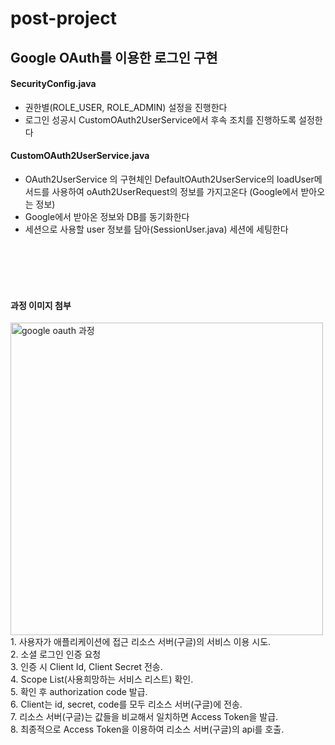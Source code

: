# post-project

## Google OAuth를 이용한 로그인 구현
#### SecurityConfig.java
- 권한별(ROLE_USER, ROLE_ADMIN) 설정을 진행한다
- 로그인 성공시 CustomOAuth2UserService에서 후속 조치를 진행하도록 설정한다

#### CustomOAuth2UserService.java
- OAuth2UserService 의 구현체인 DefaultOAuth2UserService의 loadUser메서드를 사용하여 oAuth2UserRequest의 정보를 가지고온다 (Google에서 받아오는 정보)
- Google에서 받아온 정보와 DB를 동기화한다
- 세션으로 사용할 user 정보를 담아(SessionUser.java) 세션에 세팅한다


<br><br><br><br>

#### 과정 이미지 첨부
<img width="500" alt="google oauth 과정" src="https://user-images.githubusercontent.com/88015037/127441499-e20b87c3-ebc5-4e0c-bf95-5b4d3d71faa2.png">
1. 사용자가 애플리케이션에 접근 리소스 서버(구글)의 서비스 이용 시도.<br>   
2. 소셜 로그인 인증 요청 <br>  
3. 인증 시 Client Id, Client Secret 전송. <br>
4. Scope List(사용희망하는 서비스 리스트) 확인. <br>  
5. 확인 후 authorization code 발급.  <br>    
6. Client는 id, secret, code를 모두 리소스 서버(구글)에 전송. <br>  
7. 리소스 서버(구글)는 값들을 비교해서 일치하면  Access Token을 발급. <br> 
8. 최종적으로 Access Token을 이용하여 리소스 서버(구글)의 api를 호출.   
